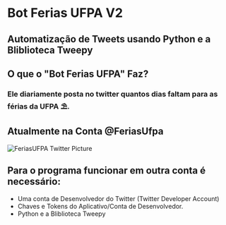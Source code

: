 # Bot Ferias UFPA V2
## Automatização de Tweets usando Python e a Bliblioteca Tweepy

## O que o "Bot Ferias UFPA" Faz?
### Ele diariamente posta no twitter quantos dias faltam para as férias da UFPA ⛱️.

## Atualmente na Conta @FeriasUfpa
![FeriasUFPA Twitter Picture](https://user-images.githubusercontent.com/65841249/155851069-a58d7ef6-2757-4f0a-ac21-e576bbb9fced.png)

## Para o programa funcionar em outra conta é necessário:
* Uma conta de Desenvolvedor do Twitter (Twitter Developer Account)
* Chaves e Tokens do Aplicativo/Conta de Desenvolvedor.
* Python e a Bliblioteca Tweepy
